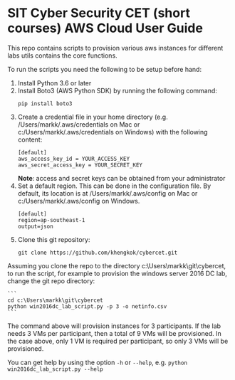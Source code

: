 # SIT Cyber Security CET (short courses) AWS Cloud User Guide

This repo contains scripts to provision various aws instances for different labs
utils contains the core functions. 

To run the scripts you need the following to be setup before hand:
1. Install Python 3.6 or later 
2. Install Boto3 (AWS Python SDK) by running the following command: 
   ```
   pip install boto3
   ```
3. Create a credential file in your home directory (e.g. /Users/markk/.aws/credentials on Mac or c:/Users/markk/.aws/credentials on Windows) with the following content:
    ```
    [default]
    aws_access_key_id = YOUR_ACCESS_KEY
    aws_secret_access_key = YOUR_SECRET_KEY
    ```
    **Note**: access and secret keys can be obtained from your administrator
4. Set a default region. This can be done in the configuration file. By default, its location is at /Users/markk/.aws/config on Mac or c:/Users/markk/.aws/config on Windows. 
    ```
    [default]
    region=ap-southeast-1
    output=json
    ```
5. Clone this git repository: 
    ```
    git clone https://github.com/khengkok/cybercet.git
    ```

Assuming you clone the repo to the directory c:\Users\markk\git\cybercet, to run the script, for example to provision the windows server 2016 DC lab, change the git repo directory: 

    ```
    cd c:\Users\markk\git\cybercet 
    python win2016dc_lab_script.py -p 3 -o netinfo.csv 
    ```

The command above will provision instances for 3 participants. If the lab needs 3 VMs per participant, then a total of 9 VMs will be provisioned. In the case above, only 1 VM is required per participant, so only 3 VMs will be provisioned. 

You can get help by using the option `-h` or `--help`, e.g. `python win2016dc_lab_script.py --help`


